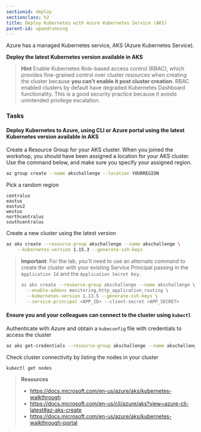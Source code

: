 ```yaml
---
sectionid: deploy
sectionclass: h2
title: Deploy Kubernetes with Azure Kubernetes Service (AKS)
parent-id: upandrunning
---
```


Azure has a managed Kubernetes service, AKS (Azure Kubernetes Service).

**Deploy the latest Kubernetes version available in AKS**

> **Hint** Enable Kubernetes Role-based access control (RBAC), which provides fine-grained control over cluster resources when creating the cluster because **you can't enable it post cluster creation**. RBAC enabled clusters by default have degraded Kubernetes Dashboard functionality. This is a good security practice because it avoids unintended privilege escalation.

### Tasks

#### Deploy Kubernetes to Azure, using CLI or Azure portal using the latest Kubernetes version available in AKS

Create a Resource Group for your AKS cluster. When you joined the workshop, you should have been assigned a location for your AKS cluster. Use the command below, and make sure you specify your assigned region.

```sh
az group create --name akschallenge --location YOURREGION
```

Pick a random region
```
centralus
eastus
eastus2
westus
northcentralus
southcentralus
```

Create a new cluster using the latest version

```sh
az aks create --resource-group akschallenge --name akschallenge \
    --kubernetes-version 1.15.3 --generate-ssh-keys
```

> **Important**: For the lab, you'll need to use an alternate command to create the cluster with your existing Service Principal passing in the `Application Id` and the `Application Secret Key`.
> ```sh
> az aks create --resource-group akschallenge --name akschallenge \
>   --enable-addons monitoring,http_application_routing \
>   --kubernetes-version 1.13.5 --generate-ssh-keys \
>   --service-principal <APP_ID> --client-secret <APP_SECRET>
> ```

#### Ensure you and your colleagues can connect to the cluster using `kubectl`


Authenticate with Azure and obtain a `kubeconfig` file with credentials to access the cluster

```sh
az aks get-credentials --resource-group akschallenge --name akschallenge
```

Check cluster connectivity by listing the nodes in your cluster

```sh
kubectl get nodes
```


> **Resources**
>
> * <https://docs.microsoft.com/en-us/azure/aks/kubernetes-walkthrough>
> * <https://docs.microsoft.com/en-us/cli/azure/aks?view=azure-cli-latest#az-aks-create>
> * <https://docs.microsoft.com/en-us/azure/aks/kubernetes-walkthrough-portal>